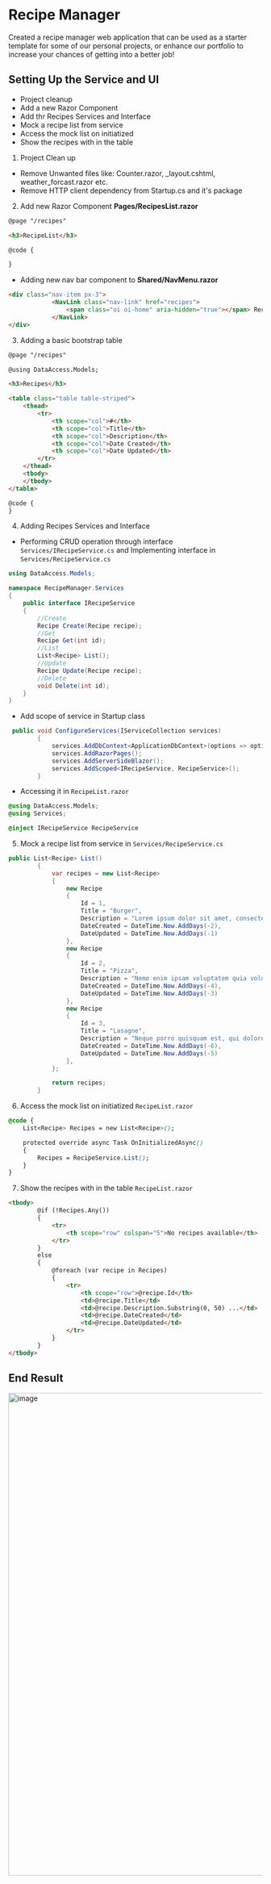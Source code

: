 
# Recipe Manager
Created a recipe manager web application that can be used as a starter template for some of our personal projects, or enhance our portfolio to increase your chances of getting into a better job!

## Setting Up the Service and UI
- Project cleanup
- Add a new Razor Component
- Add thr Recipes Services and Interface
- Mock a recipe list from service
- Access the mock list on initiatized
- Show the recipes with in the table

1. Project Clean up
- Remove Unwanted files like: Counter.razor, _layout.cshtml, weather_forcast.razor etc.
- Remove HTTP client dependency from Startup.cs and it's package

2. Add new Razor Component **Pages/RecipesList.razor**
```html
@page "/recipes"

<h3>RecipeList</h3>

@code {

}
```
- Adding new nav bar component to **Shared/NavMenu.razor**
```html
<div class="nav-item px-3">
            <NavLink class="nav-link" href="recipes">
                <span class="oi oi-home" aria-hidden="true"></span> Recipes
            </NavLink>
</div>
```
3. Adding a basic bootstrap table
```html
@page "/recipes"

@using DataAccess.Models;

<h3>Recipes</h3>

<table class="table table-striped">
    <thead>
        <tr>
            <th scope="col">#</th>
            <th scope="col">Title</th>
            <th scope="col">Description</th>
            <th scope="col">Date Created</th>
            <th scope="col">Date Updated</th>
        </tr>
    </thead>
    <tbody>
    </tbody>
</table>

@code {
}
```

4. Adding Recipes Services and Interface
- Performing CRUD operation through interface ```Services/IRecipeService.cs``` and Implementing interface in ```Services/RecipeService.cs```
```c#
using DataAccess.Models;

namespace RecipeManager.Services
{
    public interface IRecipeService
    {
        //Create
        Recipe Create(Recipe recipe);
        //Get
        Recipe Get(int id);
        //List
        List<Recipe> List();
        //Update
        Recipe Update(Recipe recipe);
        //Delete
        void Delete(int id);
    }
}
```
- Add scope of service in Startup class
```c#
 public void ConfigureServices(IServiceCollection services)
        {
            services.AddDbContext<ApplicationDbContext>(options => options.UseSqlServer(Configuration.GetConnectionString("DefaultConnection")));
            services.AddRazorPages();
            services.AddServerSideBlazor();
            services.AddScoped<IRecipeService, RecipeService>();
        }
```
- Accessing it in ```RecipeList.razor```
```css
@using DataAccess.Models;
@using Services;

@inject IRecipeService RecipeService
```

5. Mock a recipe list from service in ```Services/RecipeService.cs```
```c#
public List<Recipe> List()
        {
            var recipes = new List<Recipe>
            {
                new Recipe
                {
                    Id = 1,
                    Title = "Burger",
                    Description = "Lorem ipsum dolor sit amet, consectetur adipiscing elit, sed do eiusmod tempor incididunt ut labore et dolore magna aliqua.",
                    DateCreated = DateTime.Now.AddDays(-2),
                    DateUpdated = DateTime.Now.AddDays(-1)
                },
                new Recipe
                {
                    Id = 2,
                    Title = "Pizza",
                    Description = "Nemo enim ipsam voluptatem quia voluptas sit aspernatur aut odit aut fugit, sed quia consequuntur magni dolores eos qui ratione voluptatem sequi nesciunt.",
                    DateCreated = DateTime.Now.AddDays(-4),
                    DateUpdated = DateTime.Now.AddDays(-3)
                },
                new Recipe
                {
                    Id = 3,
                    Title = "Lasagne",
                    Description = "Neque porro quisquam est, qui dolorem ipsum quia dolor sit amet, consectetur, adipisci velit, sed quia non numquam eius modi tempora incidunt ut labore et dolore magnam aliquam quaerat voluptatem.",
                    DateCreated = DateTime.Now.AddDays(-6),
                    DateUpdated = DateTime.Now.AddDays(-5)
                },
            };

            return recipes;
        }
```
6. Access the mock list on initiatized ```RecipeList.razor```
```css
@code {
    List<Recipe> Recipes = new List<Recipe>();

    protected override async Task OnInitializedAsync()
    {
        Recipes = RecipeService.List();
    }
}
```
7. Show the recipes with in the table  ```RecipeList.razor```
```html
<tbody>
        @if (!Recipes.Any())
        {
            <tr>
                <th scope="row" colspan="5">No recipes available</th>
            </tr>
        }
        else
        {
            @foreach (var recipe in Recipes)
            {
                <tr>
                    <th scope="row">@recipe.Id</th>
                    <td>@recipe.Title</td>
                    <td>@recipe.Description.Substring(0, 50) ...</td>
                    <td>@recipe.DateCreated</td>
                    <td>@recipe.DateUpdated</td>
                </tr>
            }
        }
</tbody>
```

## End Result
<img width="957" alt="image" src="https://user-images.githubusercontent.com/55933789/228513650-0552a706-fa04-4773-bcaf-28e084fb3423.png">
